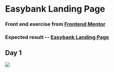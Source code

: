 # Easybank Landing Page

### Front end exercise from [Frontend Mentor](https://www.frontendmentor.io/)
### Expected result -- [Easybank Landing Page](https://www.frontendmentor.io/challenges/easybank-landing-page-WaUhkoDN)

## Day 1

<img src="https://i.imgur.com/5VQO9dF.png">